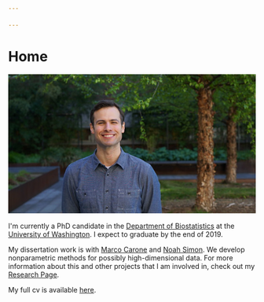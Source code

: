 ```yaml
---

---
```


# Home

![](./images/grad_photo_straight_medium.jpg)

I'm currently a PhD candidate in the [Department of Biostatistics](https://www.biostat.washington.edu/) at the [University of Washington](https://www.washington.edu/). I expect to graduate by the end of 2019. 

My dissertation work is with [Marco Carone](http://faculty.washington.edu/mcarone/about.html) and [Noah Simon](http://faculty.washington.edu/nrsimon/). We develop nonparametric methods for possibly high-dimensional data. For more information about this and other projects that I am involved in, check out my [Research Page](research.html).

My full cv is available [here](cv.html). 